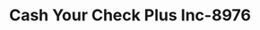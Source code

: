 ---
f_zip-code: 48220
f_state-code: MI
title: Cash Your Check Plus Inc-8976
f_phone: 248-399-6998
f_city-only: Ferndale
f_address: 771 E 8 Mile Rd Ferndale
f_location-unique-id: '8976'
slug: cash-your-check-plus-inc-8976
updated-on: '2024-05-30T13:46:58.046Z'
created-on: '2024-05-30T13:36:59.803Z'
published-on: '2024-05-30T13:54:32.469Z'
f_city-state: cms/city/ferndale-mi.md
f_company: cms/company/cash-your-check-plus-inc.md
f_state: cms/state/michigan.md
layout: '[payday-loan].html'
tags: payday-loan
---